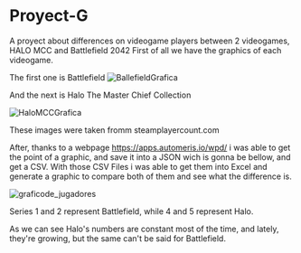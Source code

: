 # Proyect-G
A proyect about differences on videogame players between 2 videogames, HALO MCC and Battlefield 2042
First of all we have the graphics of each videogame.

The first one is Battlefield
![BallefieldGrafica](https://user-images.githubusercontent.com/119823416/205551403-6519c4cd-fe56-4521-a8bd-50aafe9cee67.png)

And the next is Halo The Master Chief Collection

![HaloMCCGrafica](https://user-images.githubusercontent.com/119823416/205551462-90090414-66f6-4928-8839-2ce2f9c5d8db.png)

These images were taken fromm steamplayercount.com


After, thanks to a webpage https://apps.automeris.io/wpd/ i was able to get the point of a graphic, and save it into a JSON wich is gonna be bellow, and get a CSV.
With those CSV Files i was able to get them into Excel and generate a graphic to compare both of them and see what the difference is.

![graficode_jugadores](https://user-images.githubusercontent.com/119823416/205535335-a2a64f84-43d9-485a-ba93-7a9e5d5f95ec.png)

Series 1 and 2 represent Battlefield, while 4 and 5 represent Halo.

As we can see Halo's numbers are constant most of the time, and lately, they're growing, but the same can't be said for Battlefield.

